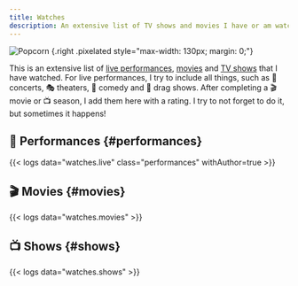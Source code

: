 ```yaml
---
title: Watches
description: An extensive list of TV shows and movies I have or am watching right now.
---
```


![](https://cdn.hacdias.com/media/2021-02-popcorn.gif "Popcorn")
{.right .pixelated style="max-width: 130px; margin: 0;"}

This is an extensive list of [live performances](#performances), [movies](#movies) and [TV shows](#shows) that I have watched. For live performances, I try to include all things, such as 🎤 concerts, 🎭 theaters, 🤣 comedy and 👑 drag shows. After completing a 🎬 movie or 📺 season, I add them here with a rating. I try to not forget to do it, but sometimes it happens!

<!--more-->

## 🎤 Performances {#performances}

{{< logs data="watches.live" class="performances" withAuthor=true >}}

## 🎬 Movies {#movies}

{{< logs data="watches.movies" >}}

## 📺 Shows {#shows}

{{< logs data="watches.shows" >}}
